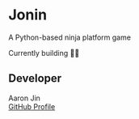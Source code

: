 # Jonin

A Python-based ninja platform game

Currently building 👷‍♂️

## Developer

Aaron Jin  
[GitHub Profile](https://github.com/aaronkjin)
